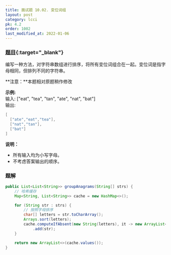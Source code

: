 ```yaml
---
title: 面试题 10.02. 变位词组
layout: post
category: lcci
pk: 4.2
order: 1002
last_modified_at: 2022-01-06
---
```


### [题目](https://leetcode-cn.com/group-anagrams-lcci/){:target="_blank"}

编写一种方法，对字符串数组进行排序，将所有变位词组合在一起。变位词是指字母相同，但排列不同的字符串。

**注意：**本题相对原题稍作修改

**示例:**  
输入: ["eat", "tea", "tan", "ate", "nat", "bat"]  
输出:

```java
[
  ["ate","eat","tea"],
  ["nat","tan"],
  ["bat"]
]
```

**说明：**
- 所有输入均为小写字母。
- 不考虑答案输出的顺序。

### 题解

```java
public List<List<String>> groupAnagrams(String[] strs) {
    // 哈希缓存
    Map<String, List<String>> cache = new HashMap<>();

    for (String str : strs) {
        // 按照字母排序
        char[] letters = str.toCharArray();
        Arrays.sort(letters);
        cache.computeIfAbsent(new String(letters), it -> new ArrayList<>())
            .add(str);
    }

    return new ArrayList<>(cache.values());
}
```